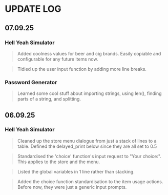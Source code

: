 # UPDATE LOG

## 07.09.25

### Hell Yeah Simulator
> Added coolness values for beer and cig brands. Easily copiable and configurable for any future items now.

> Tidied up the user input function by adding more line breaks.

### Password Generator

> Learned some cool stuff about importing strings, using len(), finding parts of a string, and splitting.

## 06.09.25

### Hell Yeah Simulator
> Cleaned up the store menu dialogue from just a stack of lines to a table. Defined the delayed_print below since they are all set to 0.5

> Standardised the 'choice' function's input request to "Your choice:". This applies to the store and the menu.

> Listed the global variables in 1 line rather than stacking.

> Added the choice function standardisation to the item usage actions. Before now, they were just a generic input prompts.





